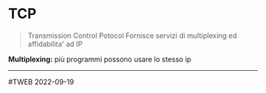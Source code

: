 # TCP
> Transmission Control Potocol
> Fornisce servizi di multiplexing ed affidabilita' ad IP

**Multiplexing:** più programmi possono usare lo stesso ip

---
#TWEB 2022-09-19